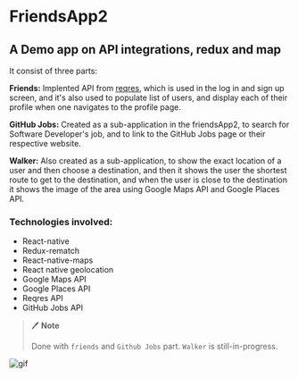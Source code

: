 # FriendsApp2

## A Demo app on API integrations, redux and map
It consist of three parts:

**Friends:** Implented API from [reqres](reqres.in), which is used in the log in and sign up screen, and it's also used to populate list of users, and display each of their profile when one navigates to the profile page.

**GitHub Jobs:** Created as a sub-application in the friendsApp2, to search for Software Developer's job, and to link to the GitHub Jobs page or their respective website.

**Walker:** Also created as a sub-application, to show the exact location of a user and then choose a destination, and then it shows the user the shortest route to get to the destination, and when the user is close to the destination it shows the image of the area using Google Maps API and Google Places API.

### Technologies involved:
- React-native
- Redux-rematch
- React-native-maps
- React native geolocation
- Google Maps API
- Google Places API
- Reqres API
- GitHub Jobs API

>  :pen: **Note**
>
> Done with `friends` and `Github Jobs` part. `Walker` is still-in-progress.

![gif](https://i.ibb.co/HTSx2kz/ezgif-com-video-to-gif-2.gif)
